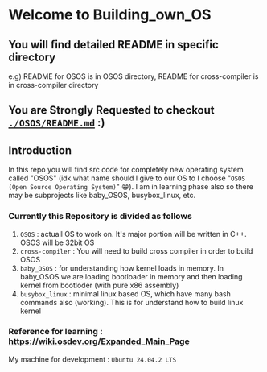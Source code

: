 # Welcome to Building_own_OS

## You will find detailed README in specific directory 
e.g) README for OSOS is in OSOS directory, README for cross-compiler is in cross-compiler directory

## You are Strongly Requested to checkout [`./OSOS/README.md`](https://github.com/shreekar2005/Building_own_OS/tree/main/OSOS#osos) :)
## Introduction
In this repo you will find src code for completely new operating system called "OSOS" (idk what name should I give to our OS to I choose "`OSOS (Open Source Operating System)`" 😁).
I am in learning phase also so there may be subprojects like baby_OSOS, busybox_linux, etc.

### Currently this Repository is divided as follows
1. `OSOS` : actuall OS to work on. It's major portion will be written in C++. OSOS will be 32bit OS
2. `cross-compiler` : You will need to build cross compiler in order to build OSOS
3. `baby_OSOS` : for understanding how kernel loads in memory. In baby_OSOS we are loading bootloader in memory and then loading kernel from bootloder (with pure x86 assembly)
4. `busybox_linux` : minimal linux based OS, which have many bash commands also (working). This is for understand how to build linux kernel

### Reference for learning : https://wiki.osdev.org/Expanded_Main_Page

My machine for development : `Ubuntu 24.04.2 LTS`
